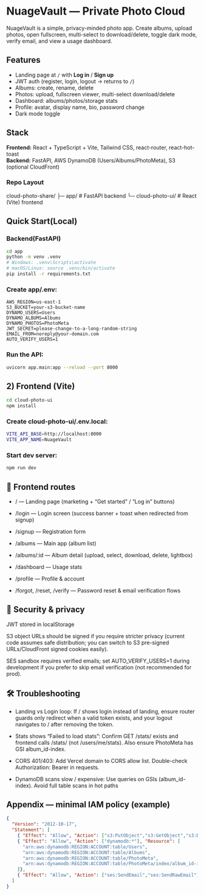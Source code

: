 # NuageVault — Private Photo Cloud

NuageVault is a simple, privacy-minded photo app. Create albums, upload photos, open fullscreen, multi-select to download/delete, toggle dark mode, verify email, and view a usage dashboard.

## Features
- Landing page at `/` with **Log in** / **Sign up**
- JWT auth (register, login, logout → returns to `/`)
- Albums: create, rename, delete
- Photos: upload, fullscreen viewer, multi-select download/delete
- Dashboard: albums/photos/storage stats
- Profile: avatar, display name, bio, password change
- Dark mode toggle

## Stack
**Frontend:** React + TypeScript + Vite, Tailwind CSS, react-router, react-hot-toast  
**Backend:** FastAPI, AWS DynamoDB (Users/Albums/PhotoMeta), S3 (optional CloudFront)

### Repo Layout

cloud-photo-share/
├─ app/              # FastAPI backend
└─ cloud-photo-ui/   # React (Vite) frontend

## Quick Start(Local)
### Backend(FastAPI)
```bash
cd app
python -m venv .venv
# Windows: .venv\Scripts\activate
# macOS/Linux: source .venv/bin/activate
pip install -r requirements.txt
```
### Create app/.env:
```env
AWS_REGION=us-east-1
S3_BUCKET=your-s3-bucket-name
DYNAMO_USERS=Users
DYNAMO_ALBUMS=Albums
DYNAMO_PHOTOS=PhotoMeta
JWT_SECRET=please-change-to-a-long-random-string
EMAIL_FROM=noreply@your-domain.com
AUTO_VERIFY_USERS=1
```
### Run the API:
```bash
uvicorn app.main:app --reload --port 8000
```
## 2) Frontend (Vite)
```bash
cd cloud-photo-ui
npm install
```
### Create cloud-photo-ui/.env.local:
```bash
VITE_API_BASE=http://localhost:8000
VITE_APP_NAME=NuageVault
```
### Start dev server:
```bash
npm run dev
```
## 🧭 Frontend routes

- / — Landing page (marketing + “Get started” / “Log in” buttons)

- /login — Login screen (success banner + toast when redirected from signup)

- /signup — Registration form

- /albums — Main app (album list)

- /albums/:id — Album detail (upload, select, download, delete, lightbox)

- /dashboard — Usage stats

- /profile — Profile & account

- /forgot, /reset, /verify — Password reset & email verification flows

## 🔐 Security & privacy

JWT stored in localStorage

S3 object URLs should be signed if you require stricter privacy (current code assumes safe distribution; you can switch to S3 pre-signed URLs/CloudFront signed cookies easily).

SES sandbox requires verified emails; set AUTO_VERIFY_USERS=1 during development if you prefer to skip email verification (not recommended for prod).

## 🛠 Troubleshooting

- Landing vs Login loop:
If / shows login instead of landing, ensure router guards only redirect when a valid token exists, and your logout navigates to / after removing the token.

- Stats shows “Failed to load stats”:
Confirm GET /stats/ exists and frontend calls /stats/ (not /users/me/stats). Also ensure PhotoMeta has GSI album_id-index.

- CORS 401/403:
Add Vercel domain to CORS allow list. Double-check Authorization: Bearer <token> in requests.

- DynamoDB scans slow / expensive:
Use queries on GSIs (album_id-index). Avoid full table scans in hot paths

## Appendix — minimal IAM policy (example)
```json
{
  "Version": "2012-10-17",
  "Statement": [
    { "Effect": "Allow", "Action": ["s3:PutObject","s3:GetObject","s3:DeleteObject"], "Resource": "arn:aws:s3:::your-photo-bucket/*" },
    { "Effect": "Allow", "Action": ["dynamodb:*"], "Resource": [
      "arn:aws:dynamodb:REGION:ACCOUNT:table/Users",
      "arn:aws:dynamodb:REGION:ACCOUNT:table/Albums",
      "arn:aws:dynamodb:REGION:ACCOUNT:table/PhotoMeta",
      "arn:aws:dynamodb:REGION:ACCOUNT:table/PhotoMeta/index/album_id-index"
    ]},
    { "Effect": "Allow", "Action": ["ses:SendEmail","ses:SendRawEmail"], "Resource": "*" }
  ]
}
```


